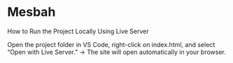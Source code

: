 # Mesbah
How to Run the Project Locally
Using Live Server 

Open the project folder in VS Code, right-click on index.html, and select “Open with Live Server.”
→ The site will open automatically in your browser.
